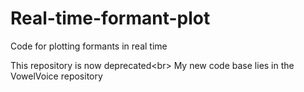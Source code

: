 # Real-time-formant-plot
Code for plotting formants in real time

This repository is now deprecated<br\>
My new code base lies in the VowelVoice repository
